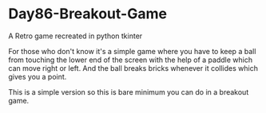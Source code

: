# Day86-Breakout-Game
A Retro game recreated in python tkinter

For those who don't know it's a simple game where you have to keep a ball from touching the lower end of the screen with the help of a paddle which can move right or left. And the ball breaks bricks whenever it collides which gives you a point.

This is a simple version so this is bare minimum you can do in a breakout game.


